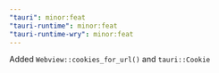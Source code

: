 ```yaml
---
"tauri": minor:feat
"tauri-runtime": minor:feat
"tauri-runtime-wry": minor:feat
---
```


Added `Webview::cookies_for_url()` and `tauri::Cookie`

